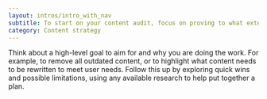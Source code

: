 ```yaml
---
layout: intros/intro_with_nav
subtitle: To start on your content audit, focus on proving to what extent each website or application is still fulfilling its purpose. 
category: Content strategy
---
```


Think about a high-level goal to aim for and why you are doing the work. For example, to remove all outdated content, or to highlight what content needs to be rewritten to meet user needs. Follow this up by exploring quick wins and possible limitations, using any available research to help put together a plan.
